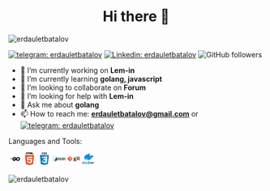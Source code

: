 <h1 align="center">Hi there 👋</h1>

![erdauletbatalov](https://github-readme-stats.vercel.app/api?username=erdauletbatalov&show_icons=true&theme=dark)

[![telegram: erdauletbatalov](https://img.shields.io/badge/-erdauletbatalov-blue?style=flat-square&logo=telegram&logoColor=white&link=https://t.me/erdauletbatalov)](https://t.me/erdauletbatalov)
[![Linkedin: erdauletbatalov](https://img.shields.io/badge/-erdauletbatalov-blue?style=flat-square&logo=Linkedin&logoColor=white&link=https://www.linkedin.com/in/erdauletbatalov/)](https://www.linkedin.com/in/erdauletbatalov/)
![GitHub followers](https://img.shields.io/github/followers/erdauletbatalov?label=Follow&style=social)

- 🔭 I’m currently working on **Lem-in**
- 🌱 I’m currently learning **golang, javascript**
- 👯 I’m looking to collaborate on **Forum**
- 🤔 I’m looking for help with **Lem-in**
- 💬 Ask me about **golang**
- 📫 How to reach me: **erdauletbatalov@gmail.com** or [![telegram: erdauletbatalov](https://img.shields.io/badge/-telegram-blue?style=flat-square&logo=telegram&logoColor=black&link=https://t.me/erdauletbatalov)](https://t.me/erdauletbatalov)

Languages and Tools:

<code><img height="25" src="https://raw.githubusercontent.com/github/explore/80688e429a7d4ef2fca1e82350fe8e3517d3494d/topics/go/go.png"></code>
<code><img height="25" src="https://raw.githubusercontent.com/github/explore/80688e429a7d4ef2fca1e82350fe8e3517d3494d/topics/html/html.png"></code>
<code><img height="25" src="https://raw.githubusercontent.com/github/explore/80688e429a7d4ef2fca1e82350fe8e3517d3494d/topics/css/css.png"></code>
<code><img height="25" src="https://raw.githubusercontent.com/github/explore/80688e429a7d4ef2fca1e82350fe8e3517d3494d/topics/bash/bash.png"></code>
<code><img height="25" src="https://raw.githubusercontent.com/github/explore/80688e429a7d4ef2fca1e82350fe8e3517d3494d/topics/git/git.png"></code>
<code><img height="25" src="https://raw.githubusercontent.com/github/explore/80688e429a7d4ef2fca1e82350fe8e3517d3494d/topics/docker/docker.png"></code>

<p><img align="center" src="https://github-readme-stats.vercel.app/api/top-langs?username=erdauletbatalov&show_icons=true&locale=en&layout=compact&theme=dark" alt="erdauletbatalov" /></p>
